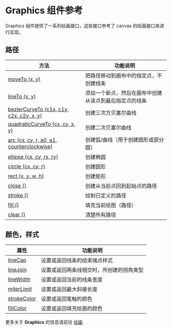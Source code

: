 # Graphics 组件参考

Graphics 组件提供了一系列绘画接口，这些接口参考了 canvas 的绘画接口来进行实现。

## 路径

| 方法 |   功能说明
| -------------- | ----------- |
| [moveTo (x, y)](../render/graphics/moveTo.md)  | 把路径移动到画布中的指定点，不创建线条
| [lineTo (x, y)](../render/graphics/lineTo.md) | 添加一个新点，然后在画布中创建从该点到最后指定点的线条
| [bezierCurveTo (c1x, c1y, c2x, c2y, x, y)](../render/graphics/bezierCurveTo.md) | 创建三次方贝塞尔曲线
| [quadraticCurveTo (cx, cy, x, y)](../render/graphics/quadraticCurveTo.md) | 创建二次贝塞尔曲线
| [arc (cx, cy, r, a0, a1, counterclockwise)](../render/graphics/arc.md) | 创建弧/曲线（用于创建圆形或部分圆）
| [ellipse (cx, cy, rx, ry)](../render/graphics/ellipse.md) | 创建椭圆
| [circle (cx, cy, r)](../render/graphics/circle.md) | 创建圆形
| [rect (x, y, w, h)](../render/graphics/rect.md) | 创建矩形
| [close ()](../render/graphics/close.md) | 创建从当前点回到起始点的路径
| [stroke ()](../render/graphics/stroke.md) | 绘制已定义的路径
| [fill ()](../render/graphics/fill.md) | 填充当前绘图（路径）
| [clear ()](../render/graphics/clear.md) | 清楚所有路径

## 颜色，样式

| 属性 |   功能说明
| -------------- | ----------- |
| [lineCap](../render/graphics/lineCap.md) | 设置或返回线条的结束端点样式
| [lineJoin](../render/graphics/lineJoin.md) | 设置或返回两条线相交时，所创建的拐角类型
| [lineWidth](../render/graphics/lineWidth.md) | 设置或返回当前的线条宽度
| [miterLimit](../render/graphics/miterLimit.md) | 设置或返回最大斜接长度
| [strokeColor](../render/graphics/strokeColor.md) | 设置或返回笔触的颜色
| [fillColor](../render/graphics/fillColor.md) | 设置或返回填充绘画的颜色

更多关于 **Graphics** 的信息请前往 [绘画](../render/graphics/index.md)
